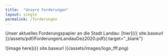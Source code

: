 ```yaml
---
title:  "Unsere Forderungen"
layout: single
permalink: /forderungen
---
```


Unser aktuelles Forderungspapier an die Stadt Landau:
[hier]({{ site.baseurl }}/assets/pdf/ForderungenLandauDez2020.pdf){:target="_blank"}


![image here]({{ site.baseurl }}/assets/images/logo_fff.png)
